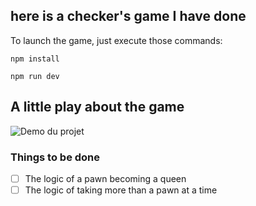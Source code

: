## here is a checker's game I have done 


To launch the game, just execute those commands:

```
npm install
```

```
npm run dev
```

## A little play about the game


![Demo du projet](./Vite%20+%20React%20+%20TS%20—%20Mozilla%20Firefox%202025-04-12%2016-16-29.gif)

### Things to be done 
- [ ] The logic of a pawn becoming a queen
- [ ] The logic of taking more than a pawn at a time
